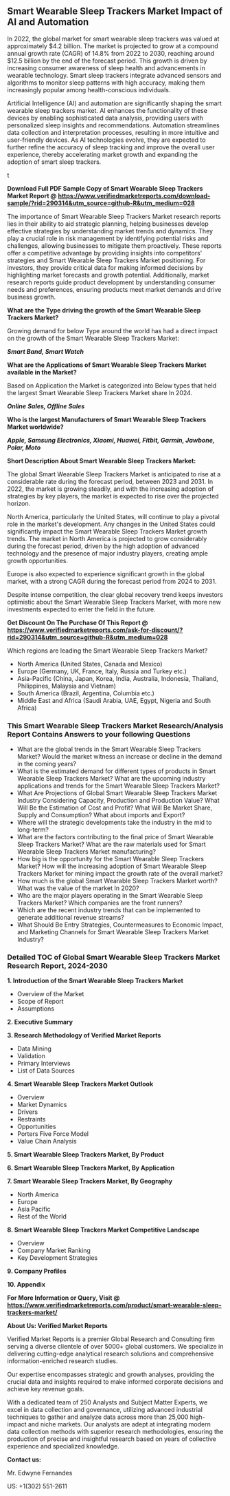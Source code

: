 <h2>Smart Wearable Sleep Trackers Market Impact of AI and Automation</h2><p>In 2022, the global market for smart wearable sleep trackers was valued at approximately $4.2 billion. The market is projected to grow at a compound annual growth rate (CAGR) of 14.8% from 2022 to 2030, reaching around $12.5 billion by the end of the forecast period. This growth is driven by increasing consumer awareness of sleep health and advancements in wearable technology. Smart sleep trackers integrate advanced sensors and algorithms to monitor sleep patterns with high accuracy, making them increasingly popular among health-conscious individuals.</p><p>Artificial Intelligence (AI) and automation are significantly shaping the smart wearable sleep trackers market. AI enhances the functionality of these devices by enabling sophisticated data analysis, providing users with personalized sleep insights and recommendations. Automation streamlines data collection and interpretation processes, resulting in more intuitive and user-friendly devices. As AI technologies evolve, they are expected to further refine the accuracy of sleep tracking and improve the overall user experience, thereby accelerating market growth and expanding the adoption of smart sleep trackers.</p>t</p><p id="" class=""><strong>Download Full PDF Sample Copy of Smart Wearable Sleep Trackers Market Report @ <a href="https://www.verifiedmarketreports.com/download-sample/?rid=290314&utm_source=github-R&utm_medium=028" target="_blank">https://www.verifiedmarketreports.com/download-sample/?rid=290314&utm_source=github-R&utm_medium=028</a></strong></p><p>The importance of&nbsp;Smart Wearable Sleep Trackers Market research reports lies in their ability to aid strategic planning, helping businesses develop effective strategies by understanding market trends and dynamics. They play a crucial role in risk management by identifying potential risks and challenges, allowing businesses to mitigate them proactively. These reports offer a competitive advantage by providing insights into competitors' strategies and Smart Wearable Sleep Trackers Market positioning. For investors, they provide critical data for making informed decisions by highlighting market forecasts and growth potential. Additionally, market research reports guide product development by understanding consumer needs and preferences, ensuring products meet market demands and drive business growth.</p><p><strong>What are the&nbsp;Type driving the growth of the Smart Wearable Sleep Trackers Market?</strong></p><p id="" class="">Growing demand for below Type around the world has had a direct impact on the growth of the Smart Wearable Sleep Trackers Market:</p><em><strong>Smart Band, Smart Watch</strong></em></p><strong>What are the&nbsp;Applications&nbsp;of Smart Wearable Sleep Trackers Market available in the Market?</strong></p><p id="" class="">Based on Application the Market is categorized into Below types that held the largest Smart Wearable Sleep Trackers Market share In 2024.</p><em><strong>Online Sales, Offline Sales</strong></em></p><strong>Who is the largest Manufacturers of Smart Wearable Sleep Trackers Market worldwide?</strong></p><p><em><strong>Apple, Samsung Electronics, Xiaomi, Huawei, Fitbit, Garmin, Jawbone, Polar, Moto</strong></em></p><p id="" class=""><strong>Short Description About Smart Wearable Sleep Trackers Market:</strong></p><p>The global Smart Wearable Sleep Trackers Market is anticipated to rise at a considerable rate during the forecast period, between 2023 and 2031. In 2022, the market is growing steadily, and with the increasing adoption of strategies by key players, the market is expected to rise over the projected horizon.</p><p>North America, particularly the United States, will continue to play a pivotal role in the market's development. Any changes in the United States could significantly impact the Smart Wearable Sleep Trackers Market growth trends. The market in North America is projected to grow considerably during the forecast period, driven by the high adoption of advanced technology and the presence of major industry players, creating ample growth opportunities.</p><p>Europe is also expected to experience significant growth in the global market, with a strong CAGR during the forecast period from 2024 to 2031.</p><p>Despite intense competition, the clear global recovery trend keeps investors optimistic about the Smart Wearable Sleep Trackers Market, with more new investments expected to enter the field in the future.</p><p id="" class=""><strong>Get Discount On The Purchase Of This Report @ <a href="https://www.verifiedmarketreports.com/ask-for-discount/?rid=290314&utm_source=github-R&utm_medium=028" target="_blank">https://www.verifiedmarketreports.com/ask-for-discount/?rid=290314&utm_source=github-R&utm_medium=028</a></strong></p>Which regions are leading the Smart Wearable Sleep Trackers Market?</p><ul><li>North America (United States, Canada and Mexico)</li><li>Europe (Germany, UK, France, Italy, Russia and Turkey etc.)</li><li>Asia-Pacific (China, Japan, Korea, India, Australia, Indonesia, Thailand, Philippines, Malaysia and Vietnam)</li><li>South America (Brazil, Argentina, Columbia etc.)</li><li>Middle East and Africa (Saudi Arabia, UAE, Egypt, Nigeria and South Africa)</li></ul><h3 id="" class="">This Smart Wearable Sleep Trackers Market Research/Analysis Report Contains Answers to your following Questions</h3><ul><li>What are the global trends in the Smart Wearable Sleep Trackers Market? Would the market witness an increase or decline in the demand in the coming years?</li><li>What is the estimated demand for different types of products in Smart Wearable Sleep Trackers Market? What are the upcoming industry applications and trends for the Smart Wearable Sleep Trackers Market?</li><li>What Are Projections of Global Smart Wearable Sleep Trackers Market Industry Considering Capacity, Production and Production Value? What Will Be the Estimation of Cost and Profit? What Will Be Market Share, Supply and Consumption? What about imports and Export?</li><li>Where will the strategic developments take the industry in the mid to long-term?</li><li>What are the factors contributing to the final price of Smart Wearable Sleep Trackers Market? What are the raw materials used for Smart Wearable Sleep Trackers Market manufacturing?</li><li>How big is the opportunity for the Smart Wearable Sleep Trackers Market? How will the increasing adoption of Smart Wearable Sleep Trackers Market for mining impact the growth rate of the overall market?</li><li>How much is the global Smart Wearable Sleep Trackers Market worth? What was the value of the market In 2020?</li><li>Who are the major players operating in the Smart Wearable Sleep Trackers Market? Which companies are the front runners?</li><li>Which are the recent industry trends that can be implemented to generate additional revenue streams?</li><li>What Should Be Entry Strategies, Countermeasures to Economic Impact, and Marketing Channels for Smart Wearable Sleep Trackers Market Industry?</li></ul><h3 id="" class="">Detailed TOC of Global Smart Wearable Sleep Trackers Market Research Report, 2024-2030</h3><p id="" class=""><strong>1. Introduction of the Smart Wearable Sleep Trackers Market</strong></p><ul><li>Overview of the Market</li><li>Scope of Report</li><li>Assumptions</li></ul><p id="" class=""><strong>2. Executive Summary</strong></p><p id="" class=""><strong>3. Research Methodology of Verified Market Reports</strong></p><ul><li>Data Mining</li><li>Validation</li><li>Primary Interviews</li><li>List of Data Sources</li></ul><p id="" class=""><strong>4. Smart Wearable Sleep Trackers Market Outlook</strong></p><ul><li>Overview</li><li>Market Dynamics</li><li>Drivers</li><li>Restraints</li><li>Opportunities</li><li>Porters Five Force Model</li><li>Value Chain Analysis</li></ul><p id="" class=""><strong>5. Smart Wearable Sleep Trackers Market, By Product</strong></p><p id="" class=""><strong>6. Smart Wearable Sleep Trackers Market, By Application</strong></p><p id="" class=""><strong>7. Smart Wearable Sleep Trackers Market, By Geography</strong></p><ul><li>North America</li><li>Europe</li><li>Asia Pacific</li><li>Rest of the World</li></ul><p id="" class=""><strong>8. Smart Wearable Sleep Trackers Market Competitive Landscape</strong></p><ul><li>Overview</li><li>Company Market Ranking</li><li>Key Development Strategies</li></ul><p id="" class=""><strong>9. Company Profiles</strong></p><p id="" class=""><strong>10. Appendix</strong></p><p id="" class=""><strong>For More Information or Query, Visit @ <a href="https://www.verifiedmarketreports.com/product/smart-wearable-sleep-trackers-market/" target="_blank">https://www.verifiedmarketreports.com/product/smart-wearable-sleep-trackers-market/</a></strong></p><p id="" class=""><strong>About Us: Verified Market Reports</strong></p><p id="" class="">Verified Market Reports is a premier Global Research and Consulting firm serving a diverse clientele of over 5000+ global customers. We specialize in delivering cutting-edge analytical research solutions and comprehensive information-enriched research studies.</p><p id="" class="">Our expertise encompasses strategic and growth analyses, providing the crucial data and insights required to make informed corporate decisions and achieve key revenue goals.</p><p id="" class="">With a dedicated team of 250 Analysts and Subject Matter Experts, we excel in data collection and governance, utilizing advanced industrial techniques to gather and analyze data across more than 25,000 high-impact and niche markets. Our analysts are adept at integrating modern data collection methods with superior research methodologies, ensuring the production of precise and insightful research based on years of collective experience and specialized knowledge.</p><p id="" class=""><strong>Contact us:</strong></p><p id="" class="">Mr. Edwyne Fernandes</p><p id="" class="">US: +1(302) 551-2611</p>